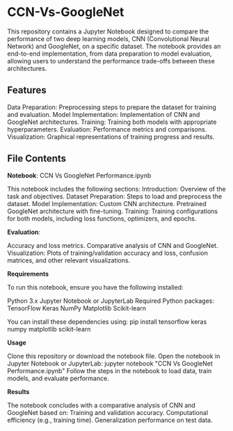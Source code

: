 # CCN-Vs-GoogleNet
This repository contains a Jupyter Notebook designed to compare the performance of two deep learning models, CNN (Convolutional Neural Network) and GoogleNet, on a specific dataset. The notebook provides an end-to-end implementation, from data preparation to model evaluation, allowing users to understand the performance trade-offs between these architectures.

## Features

Data Preparation: Preprocessing steps to prepare the dataset for training and evaluation.
Model Implementation: Implementation of CNN and GoogleNet architectures.
Training: Training both models with appropriate hyperparameters.
Evaluation: Performance metrics and comparisons.
Visualization: Graphical representations of training progress and results.

## File Contents

**Notebook**: CCN Vs GoogleNet Performance.ipynb

This notebook includes the following sections:
Introduction: Overview of the task and objectives.
Dataset Preparation: Steps to load and preprocess the dataset.
Model Implementation:
Custom CNN architecture.
Pretrained GoogleNet architecture with fine-tuning.
Training: Training configurations for both models, including loss functions, optimizers, and epochs.

**Evaluation**:

Accuracy and loss metrics.
Comparative analysis of CNN and GoogleNet.
Visualization: Plots of training/validation accuracy and loss, confusion matrices, and other relevant visualizations.

**Requirements**

To run this notebook, ensure you have the following installed:

Python 3.x
Jupyter Notebook or JupyterLab
Required Python packages:
TensorFlow
Keras
NumPy
Matplotlib
Scikit-learn

You can install these dependencies using: pip install tensorflow keras numpy matplotlib scikit-learn

**Usage**

Clone this repository or download the notebook file.
Open the notebook in Jupyter Notebook or JupyterLab:
jupyter notebook "CCN Vs GoogleNet Performance.ipynb"
Follow the steps in the notebook to load data, train models, and evaluate performance.

**Results**

The notebook concludes with a comparative analysis of CNN and GoogleNet based on:
Training and validation accuracy.
Computational efficiency (e.g., training time).
Generalization performance on test data.
